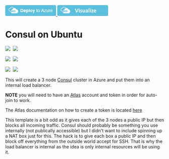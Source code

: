 <a href="https://portal.azure.com/#create/Microsoft.Template/uri/https%3A%2F%2Fraw.githubusercontent.com%2FAzure%2Fazure-quickstart-templates%2Fmaster%2Fconsul-on-ubuntu%2Fazuredeploy.json" target="_blank">
    <img src="https://raw.githubusercontent.com/Azure/azure-quickstart-templates/master/1-CONTRIBUTION-GUIDE/images/deploytoazure.png"/>
</a>
<a href="http://armviz.io/#/?load=https%3A%2F%2Fraw.githubusercontent.com%2FAzure%2Fazure-quickstart-templates%2Fmaster%2Fconsul-on-ubuntu%2Fazuredeploy.json" target="_blank">
  <img src="https://raw.githubusercontent.com/Azure/azure-quickstart-templates/master/1-CONTRIBUTION-GUIDE/images/visualizebutton.png"/>
</a>


# Consul on Ubuntu

<IMG SRC="https://azbotstorage.blob.core.windows.net/badges/consul-on-ubuntu/PublicLastTestDate.svg" />&nbsp;
<IMG SRC="https://azbotstorage.blob.core.windows.net/badges/consul-on-ubuntu/PublicDeployment.svg" />&nbsp;

<IMG SRC="https://azbotstorage.blob.core.windows.net/badges/consul-on-ubuntu/FairfaxLastTestDate.svg" />&nbsp;
<IMG SRC="https://azbotstorage.blob.core.windows.net/badges/consul-on-ubuntu/FairfaxDeployment.svg" />&nbsp;

<IMG SRC="https://azbotstorage.blob.core.windows.net/badges/consul-on-ubuntu/BestPracticeResult.svg" />&nbsp;
<IMG SRC="https://azbotstorage.blob.core.windows.net/badges/consul-on-ubuntu/CredScanResult.svg" />&nbsp;

This will create a 3 node [Consul](https://www.consul.io/) cluster in Azure and put them into an internal load balancer.

**NOTE** you will need to have an [Atlas](https://atlas.hashicorp.com/) account and token in order for auto-join to work.

The Atlas documentation on how to create a token is located [here](https://atlas.hashicorp.com/help/user-accounts/authentication)

This template is a bit odd as it gives each of the 3 nodes a public IP but then blocks all incoming traffic. Consul should probably be something 
you use internally (not publically accessible) but I didn't want to include spinning up a NAT box just for this. The hack is to give each box 
a public IP and then block off everything from the outside world accept for SSH. That is why the load balancer is internal as the idea is only internal 
resources will be using it.




